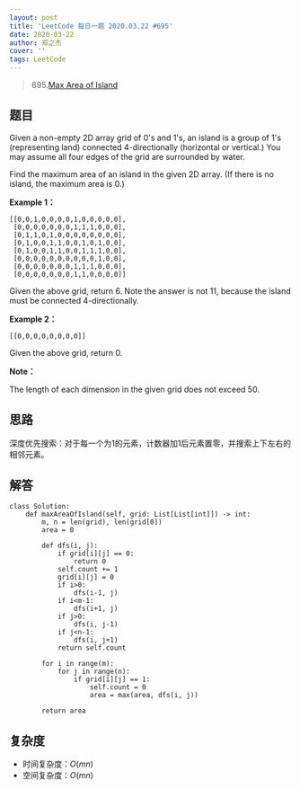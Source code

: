 ```yaml
---
layout: post
title: 'LeetCode 每日一题 2020.03.22 #695'
date: 2020-03-22
author: 郑之杰
cover: ''
tags: LeetCode
---
```


> 695.[Max Area of Island](https://leetcode-cn.com/problems/max-area-of-island/)

## 题目
Given a non-empty 2D array grid of 0's and 1's, an island is a group of 1's (representing land) connected 4-directionally (horizontal or vertical.) You may assume all four edges of the grid are surrounded by water.

Find the maximum area of an island in the given 2D array. (If there is no island, the maximum area is 0.)

**Example 1：**

```
[[0,0,1,0,0,0,0,1,0,0,0,0,0],
 [0,0,0,0,0,0,0,1,1,1,0,0,0],
 [0,1,1,0,1,0,0,0,0,0,0,0,0],
 [0,1,0,0,1,1,0,0,1,0,1,0,0],
 [0,1,0,0,1,1,0,0,1,1,1,0,0],
 [0,0,0,0,0,0,0,0,0,0,1,0,0],
 [0,0,0,0,0,0,0,1,1,1,0,0,0],
 [0,0,0,0,0,0,0,1,1,0,0,0,0]]
```
Given the above grid, return 6. Note the answer is not 11, because the island must be connected 4-directionally.

**Example 2：**

```
[[0,0,0,0,0,0,0,0]]
```
Given the above grid, return 0.

**Note：**

The length of each dimension in the given grid does not exceed 50.

## 思路
深度优先搜索：对于每一个为1的元素，计数器加1后元素置零，并搜索上下左右的相邻元素。

## 解答
```
class Solution:
    def maxAreaOfIsland(self, grid: List[List[int]]) -> int:
        m, n = len(grid), len(grid[0])
        area = 0
                
        def dfs(i, j):
            if grid[i][j] == 0:
                return 0
            self.count += 1
            grid[i][j] = 0
            if i>0:
                dfs(i-1, j)
            if i<m-1:
                dfs(i+1, j)
            if j>0:
                dfs(i, j-1)
            if j<n-1:
                dfs(i, j+1)
            return self.count
    
        for i in range(m):
            for j in range(n):
                if grid[i][j] == 1:
                    self.count = 0
                    area = max(area, dfs(i, j))

        return area
```

## 复杂度
- 时间复杂度：$O(mn)$
- 空间复杂度：$O(mn)$